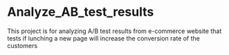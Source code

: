 # Analyze_AB_test_results
This project is for analyzing A/B test results from e-commerce website that tests if lunching a new page will increase the conversion rate of the customers

